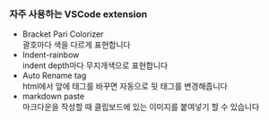 ### 자주 사용하는 VSCode extension
* Bracket Pari Colorizer   
    괄호마다 색을 다르게 표현합니다
* Indent-rainbow   
    indent depth마다 무지개색으로 표현합니다
* Auto Rename tag   
    html에서 앞에 태그를 바꾸면 자동으로 뒷 태그를 변경해줍니다
* markdown paste   
    마크다운을 작성할 때 클립보드에 있는 이미지를 붙여넣기 할 수 있습니다
